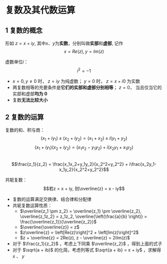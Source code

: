 # 复数及其代数运算

## 1 复数的概念

形如 $z = x+iy$, 其中$x$、$y$为**实数**，分别叫做**实部**和**虚部**, 记作
$$x = Re ( z ) ,y = Im ( z )$$

虚数单位$i$：  
$$i^2 = -1$$

- $x = 0,y \neq 0$ 时， $z = iy$ 为纯虚数； $y = 0$ 时， $z = x + i0$ 为实数
- 两复数相等的充要条件是**它们的实部和虚部分别相等**； $z = 0$， 当且仅当它的实部和虚部**均为 0**
- 复数**无法比较大小**

## 2 复数的运算

复数的和、积与商：
$$( x_1 + iy_1 ) \pm ( x_2 + iy_2 ) = ( x_1 + x_2 ) \pm i ( y_1 + y_2 )$$
$$( x_1 + iy_1 ) ( x_2 + iy_2 ) = ( x_1x_2 - y_1y_2 ) + i ( x_2y_1 + x_1y_2 )$$  
$$\frac{z_1}{z_2} = \frac{x_1x_2+y_1y_2}{x_2^2+y_2^2} + i\frac{x_2y_1-x_1y_2}{x_2^2+y_2^2}$$

共轭复数：  
$$若z = x + iy, 则\overline{z} = x - iy$$

- 复数的运算满足交换律、结合律和分配律
- 共轭复数运算性质：
  - $\overline{z_1 \pm z_2} = \overline{z_1} \pm \overline{z_2}, \overline{z_1z_2} = z_1z_2, \overline{\left(\frac{a}{b} \right)} = \frac{\overline{z_1}}{\overline{z_2}}$
  - $\overline{\overline{z}} = z$
  - $z\overline{z} = \left[Re(z)\right]^2 + \left[Im(z)\right]^2$
  - $z + \overline{z} = 2Re(z), z - \overline{z} = 2iIm(z)$
- 对于 $\frac{z_1}{z_2}$ ，考虑上下同乘 $\overline{z_2}$ ，得到上面的式子
- 对于 $\sqrt{a + ib}$ 的化简，考虑列等式 $\sqrt{a + ib} = x + iy$ ，求解得 $x$ 、 $y$
